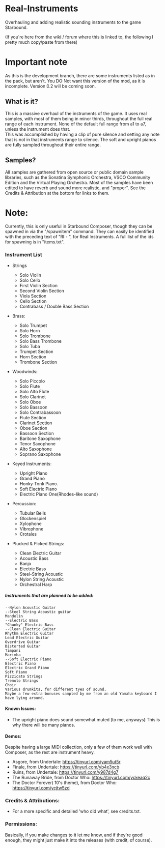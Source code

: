 # Real-Instruments
Overhauling and adding realistic sounding instruments to the game Starbound.

(If you're here from the wiki / forum where this is linked to, the following I pretty much copy/paste from there)

# Important note
As this is the development branch, there are some instruments listed as in the pack, but aren't. 
You DO Not want this version of the mod, as it is incomplete. Version 0.2 will be coming soon.

## What is it?
This is a massive overhaul of the instruments of the game.
It uses real samples, with most of them being in minor thirds, throughout the full real range of each instrument.
None of the default full range from a1 to a7, unless the instrument does that.	
This was accomplished by having a clip of pure silence and setting any note that is not in that instruments range to silence. 
The soft and upright pianos are fully sampled throughout their entire range.

## Samples?
All samples are gathered from open source or public domain sample libraries,
such as the Sonatina Symphonic Orchestra, VSCO Community Edition and the Virtual Playing Orchestra.
Most of the samples have been edited to have reverb and sound more realistic, and "proper".
See the Credits & Attribution at the bottom for links to them.
	
# Note:
Currently, this is only useful in Starbound Composer, though they can be spawned in via the "/spawnitem" command.
They can easily be identified with the preceding text of "RI - ", for Real Instruments.
 A full list of the ids for spawning is in "items.txt".

### Instrument List
- Strings
	- Solo Violin
	- Solo Cello
	- First Violin Section
	- Second Violin Section
	- Viola Section
	- Cello Section
	- Contrabass / Double Bass Section	
	
- Brass:
	- Solo Trumpet
	- Solo Horn
	- Solo Trombone
	- Solo Bass Trombone
	- Solo Tuba
	- Trumpet Section
	- Horn Section
	- Trombone Section
	
- Woodwinds:
	- Solo Piccolo
	- Solo Flute
	- Solo Alto Flute
	- Solo Clarinet
	- Solo Oboe
	- Solo Bassoon
	- Solo Contrabassoon
	- Flute Section
	- Clarinet Section
	- Oboe Section
	- Bassoon Section
	- Baritone Saxophone
	- Tenor Saxophone
	- Alto Saxophone
	- Soprano Saxophone
	
- Keyed Instruments:
	- Upright Piano		
	- Grand Piano
	- Honky-Tonk Piano.
	- Soft Electric Piano
	- Electric Piano One(Rhodes-like sound)
	
- Percussion:
	- Tubular Bells
	- Glockenspiel
	- Xylophone
	- Vibrophone
	- Crotales

- Plucked & Picked Strings:
	- Clean Electric Guitar
	- Acoustic Bass
	- Banjo
	- Electric Bass
	- Steel-String Acoustic
	- Nylon String Acoustic
	- Orchestral  Harp
	
##### Instruments that are planned to be added:
	--Nylon Acoustic Guitar
	--Steel String Acoustic guitar
	Mandolin
	--Electric Bass
	"Chunky" Electric Bass
	--Clean Electric Guitar
	Rhythm Electric Guitar
	Lead Electric Guitar
	Overdrive Guitar
	Distorted Guitar 
	Timpani
	Marimba
	--Soft Electric Piano
	Electric Piano
	Electric Grand Piano
	Soft Piano
	Pizzicato Strings
	Tremolo Strings
	Choir
	Various drumkits, for different tyes of sound. 
	Maybe a few extra bonuses sampled by me from an old Yamaha keyboard I have lying around.
	
#### Known Issues:
  - The upright piano does sound somewhat muted (to me, anyways) This is why there will be many pianos.
	
#### Demos: 
Despite having a large MIDI collection, only a few of them work well with Composer, as the rest are instrument heavy.
  - Asgore, from Undertale: https://tinyurl.com/yam5ut5r
  - Finale, from Undertale: https://tinyurl.com/yb4x3ncb
  - Ruins, from Undertale: https://tinyurl.com/y987d4g7
  - The Runaway Bride, from Doctor Who: https://tinyurl.com/yckeaq2c
  - The Doctor Forever( 10's theme), from Doctor Who: https://tinyurl.com/ycjtw5zd
  
	
### Credits & Attributions: 

  - For a more specific and detailed 'who did what', see credits.txt.

### Permissions:
 Basically, if you make changes to it let me know, and if they're good enough, they might just make it into the releases (with credit, of course). 

